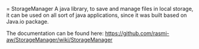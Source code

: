 = StorageManager
A java library, to save and manage files in local storage, it can be used on all sort of java applications, since it was built based on Java.io package. 

The documentation can be found here:
https://github.com/rasmi-aw/StorageManager/wiki/StorageManager

